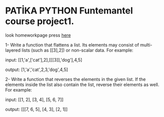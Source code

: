 # PATİKA PYTHON Funtemantel course project1.

look homeworkpage press [here](https://academy.patika.dev/tr/courses/python-temel/proje)

1- Write a function that flattens a list. Its elements may consist of multi-layered lists (such as [[3],2]) or non-scalar data. For example:

input: [[1,'a',['cat'],2],[[[3]],'dog'],4,5]

output: [1,'a','cat',2,3,'dog',4,5]

2- Write a function that reverses the elements in the given list. If the elements inside the list also contain the list, reverse their elements as well. For example:

input: [[1, 2], [3, 4], [5, 6, 7]]

output: [[[7, 6, 5], [4, 3], [2, 1]]